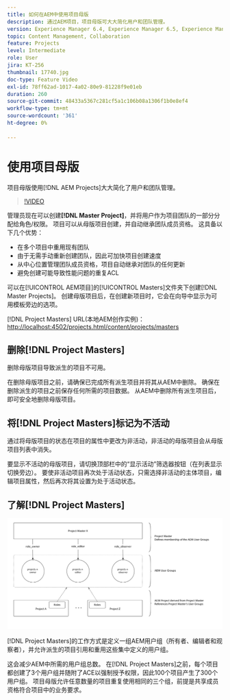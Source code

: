 ```yaml
---
title: 如何在AEM中使用项目母版
description: 通过AEM项目，项目母版可大大简化用户和团队管理。
version: Experience Manager 6.4, Experience Manager 6.5, Experience Manager as a Cloud Service
topic: Content Management, Collaboration
feature: Projects
level: Intermediate
role: User
jira: KT-256
thumbnail: 17740.jpg
doc-type: Feature Video
exl-id: 78ff62ad-1017-4a02-80e9-81228f9e01eb
duration: 260
source-git-commit: 48433a5367c281cf5a1c106b08a1306f1b0e8ef4
workflow-type: tm+mt
source-wordcount: '361'
ht-degree: 0%

---
```


# 使用项目母版

项目母版使用[!DNL AEM Projects]大大简化了用户和团队管理。

>[!VIDEO](https://video.tv.adobe.com/v/3410328?quality=12&learn=on&captions=chi_hans)

管理员现在可以创建&#x200B;**[!DNL Master Project]**，并将用户作为项目团队的一部分分配给角色/权限。 项目可以从母版项目创建，并自动继承团队成员资格。 这具备以下几个优势：

* 在多个项目中重用现有团队
* 由于无需手动重新创建团队，因此可加快项目创建速度
* 从中心位置管理团队成员资格，项目自动继承对团队的任何更新
* 避免创建可能导致性能问题的重复ACL

可以在[!UICONTROL AEM项目]的[!UICONTROL Masters]文件夹下创建[!DNL Master Projects]。 创建母版项目后，在创建新项目时，它会在向导中显示为可用模板旁边的选项。

[!DNL Project Masters] URL(本地AEM创作实例)： [http://localhost:4502/projects.html/content/projects/masters](http://localhost:4502/projects.html/content/projects/masters)

## 删除[!DNL Project Masters]

删除母版项目导致派生的项目不可用。

在删除母版项目之前，请确保已完成所有派生项目并将其从AEM中删除。 确保在删除派生的项目之前保存任何所需的项目数据。 从AEM中删除所有派生项目后，即可安全地删除母版项目。

## 将[!DNL Project Masters]标记为不活动

通过将母版项目的状态在项目的属性中更改为非活动，非活动的母版项目会从母版项目列表中消失。

要显示不活动的母版项目，请切换顶部栏中的“显示活动”筛选器按钮（在列表显示切换旁边）。 要使非活动项目再次处于活动状态，只需选择非活动的主体项目，编辑项目属性，然后再次将其设置为处于活动状态。

## 了解[!DNL Project Masters]

![项目母版技术视图](assets/use-project-masters/project-masters-architecture.png)

[!DNL Project Masters]的工作方式是定义一组AEM用户组（所有者、编辑者和观察者），并允许派生的项目引用和重用这些集中定义的用户组。

这会减少AEM中所需的用户组总数。 在[!DNL Project Masters]之前，每个项目都创建了3个用户组并随附了ACE以强制授予权限，因此100个项目产生了300个用户组。 项目母版允许任意数量的项目重复使用相同的三个组，前提是共享成员资格符合项目中的业务要求。
